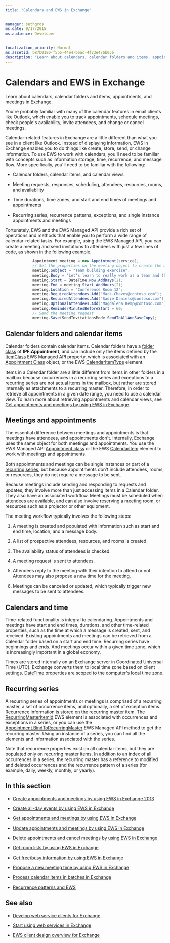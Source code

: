 ```yaml
---
title: "Calendars and EWS in Exchange"
 
 
manager: sethgros
ms.date: 9/17/2015
ms.audience: Developer
 
 
localization_priority: Normal
ms.assetid: b87b0180-f5b5-44e4-b6ac-4f23e476b03b
description: "Learn about calendars, calendar folders and items, appointments, and meetings in Exchange."
---
```


# Calendars and EWS in Exchange

Learn about calendars, calendar folders and items, appointments, and meetings in Exchange.
  
You're probably familiar with many of the calendar features in email clients like Outlook, which enable you to track appointments, schedule meetings, check people's availability, invite attendees, and change or cancel meetings.
  
Calendar-related features in Exchange are a little different than what you see in a client like Outlook. Instead of displaying information, EWS in Exchange enables you to do things like create, store, send, or change information. To use EWS to work with calendars, you'll need to be familiar with concepts such as information storage, time, recurrence, and message flow. More specifically, you'll need to be familiar with the following:
  
- Calendar folders, calendar items, and calendar views
    
- Meeting requests, responses, scheduling, attendees, resources, rooms, and availability
    
- Time durations, time zones, and start and end times of meetings and appointments
    
- Recurring series, recurrence patterns, exceptions, and single instance appointments and meetings
    
Fortunately, EWS and the EWS Managed API provide a rich set of operations and methods that enable you to perform a wide range of calendar-related tasks. For example, using the EWS Managed API, you can create a meeting and send invitations to attendees with just a few lines of code, as shown in the following example.
  
```cs
            Appointment meeting = new Appointment(service);
            // Set the properties on the meeting object to create the meeting.
            meeting.Subject = "Team building exercise";
            meeting.Body = "Let's learn to really work as a team and then have lunch!";
            meeting.Start = DateTime.Now.AddDays(2);
            meeting.End = meeting.Start.AddHours(2);
            meeting.Location = "Conference Room 12";
            meeting.RequiredAttendees.Add("Mack.Chaves@contoso.com");
            meeting.RequiredAttendees.Add("Sadie.Daniels@contoso.com");
            meeting.OptionalAttendees.Add("Magdalena.Kemp@contoso.com");
            meeting.ReminderMinutesBeforeStart = 60;
            // Send the meeting request
            meeting.Save(SendInvitationsMode.SendToAllAndSaveCopy);

```

## Calendar folders and calendar items
<a name="bk_CalendarFolder"> </a>

Calendar folders contain calendar items. Calendar folders have a [folder class](http://msdn.microsoft.com/library/0041d135-2869-4612-89a5-d1aa86aa1093%28Office.15%29.aspx) of **IPF.Appointment**, and can include only the items defined by the [ItemClass](http://msdn.microsoft.com/en-us/library/microsoft.exchange.webservices.data.item.itemclass%28v=exchg.80%29.aspx) EWS Managed API property, which is associated with an [Appointment Class](http://msdn.microsoft.com/en-us/library/microsoft.exchange.webservices.data.appointment%28v=exchg.80%29.aspx) object, or the EWS [CalendarItemType](http://msdn.microsoft.com/library/1feb0788-adf7-4a7c-830c-005214ad930f%28Office.15%29.aspx) element. 
  
Items in a Calendar folder are a little different from items in other folders in a mailbox because occurrences in a recurring series and exceptions to a recurring series are not actual items in the mailbox, but rather are stored internally as attachments to a recurring master. Therefore, in order to retrieve all appointments in a given date range, you need to use a calendar view. To learn more about retrieving appointments and calendar views, see [Get appointments and meetings by using EWS in Exchange](how-to-get-appointments-and-meetings-by-using-ews-in-exchange.md).
  
## Meetings and appointments
<a name="bk_meetings"> </a>

The essential difference between meetings and appointments is that meetings have attendees, and appointments don't. Internally, Exchange uses the same object for both meetings and appointments. You use the EWS Managed API [Appointment class](http://msdn.microsoft.com/en-us/library/microsoft.exchange.webservices.data.appointment%28v=exchg.80%29.aspx) or the EWS [CalendarItem](http://msdn.microsoft.com/library/b0c1fd27-b6da-46e5-88b8-88f00c71ba80%28Office.15%29.aspx) element to work with meetings and appointments. 
  
Both appointments and meetings can be single instances or part of a [recurring series](recurrence-patterns-and-ews.md), but because appointments don't include attendees, rooms, or resources, they do not require a message to be sent.
  
Because meetings include sending and responding to requests and updates, they involve more than just accessing items in a Calendar folder. They also have an associated workflow. Meetings must be scheduled when attendees are available, and can also involve reserving a meeting room, or resources such as a projector or other equipment.
  
The meeting workflow typically involves the following steps:
  
1. A meeting is created and populated with information such as start and end time, location, and a message body.
    
2. A list of prospective attendees, resources, and rooms is created.
    
3. The availability status of attendees is checked. 
    
4. A meeting request is sent to attendees.
    
5. Attendees reply to the meeting with their intention to attend or not. Attendees may also propose a new time for the meeting.
    
6. Meetings can be canceled or updated, which typically trigger new messages to be sent to attendees.
    
## Calendars and time
<a name="bk_Time"> </a>

Time-related functionality is integral to calendaring. Appointments and meetings have start and end times, durations, and other time-related properties, such as the time at which a message is created, sent, and received. Existing appointments and meetings can be retrieved from a Calendar folder based on a start and end time. Recurring series have beginnings and ends. And meetings occur within a given time zone, which is increasingly important in a global economy.
  
Times are stored internally on an Exchange server in Coordinated Universal Time (UTC). Exchange converts them to local time zone based on client settings. [DateTime](http://msdn.microsoft.com/library/9c6ecd4c-779c-4fa5-8082-dd2bc0a751f4%28Office.15%29.aspx) properties are scoped to the computer's local time zone. 
  
## Recurring series
<a name="bk_recurrence"> </a>

A recurring series of appointments or meetings is comprised of a recurring master, a set of occurrence items, and optionally, a set of exception items. Recurrence information is stored on the recurring master item. The [RecurringMasterItemId](http://msdn.microsoft.com/library/5800b58c-f3d7-4d8f-acc0-d13e02f4e258%28Office.15%29.aspx) EWS element is associated with occurrences and exceptions in a series, or you can use the [Appointment.BindToRecurringMaster](http://msdn.microsoft.com/en-us/library/dd635978%28v=EXCHG.80%29.aspx) EWS Managed API method to get the recurring master. Using an instance of a series, you can find all the elements and information associated with the series. 
  
Note that recurrence properties exist on all calendar items, but they are populated only on recurring master items. In addition to an index of all occurrences in a series, the recurring master has a reference to modified and deleted occurrences and the recurrence pattern of a series (for example, daily, weekly, monthly, or yearly).
  
## In this section
<a name="bk_inthissection"> </a>

- [Create appointments and meetings by using EWS in Exchange 2013](how-to-create-appointments-and-meetings-by-using-ews-in-exchange-2013.md)
    
- [Create all-day events by using EWS in Exchange](how-to-create-all-day-events-by-using-ews-in-exchange.md)
    
- [Get appointments and meetings by using EWS in Exchange](how-to-get-appointments-and-meetings-by-using-ews-in-exchange.md)
    
- [Update appointments and meetings by using EWS in Exchange](how-to-update-appointments-and-meetings-by-using-ews-in-exchange.md)
    
- [Delete appointments and cancel meetings by using EWS in Exchange](how-to-delete-appointments-and-cancel-meetings-by-using-ews-in-exchange.md)
    
- [Get room lists by using EWS in Exchange](how-to-get-room-lists-by-using-ews-in-exchange.md)
    
- [Get free/busy information by using EWS in Exchange](how-to-get-free-busy-information-by-using-ews-in-exchange.md)
    
- [Propose a new meeting time by using EWS in Exchange](how-to-propose-a-new-meeting-time-by-using-ews-in-exchange.md)
    
- [Process calendar items in batches in Exchange](how-to-process-calendar-items-in-batches-in-exchange.md)
    
- [Recurrence patterns and EWS](recurrence-patterns-and-ews.md)
    
## See also


- [Develop web service clients for Exchange](develop-web-service-clients-for-exchange.md)
    
- [Start using web services in Exchange](start-using-web-services-in-exchange.md)
    
- [EWS client design overview for Exchange](ews-client-design-overview-for-exchange.md)
    

